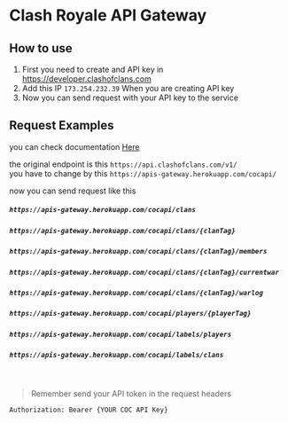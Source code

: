 # Clash Royale API Gateway


## How to use
1. First you need to create and API key in https://developer.clashofclans.com
1. Add this IP `173.254.232.39` When you are creating API key
1. Now you can send request with your API key to the service

## Request Examples
you can check documentation [Here](https://developer.clashofclans.com/#/documentation)

the original endpoint is this `https://api.clashofclans.com/v1/` <br/>
you have to change by this `https://apis-gateway.herokuapp.com/cocapi/`

now you can send request like this
##### `https://apis-gateway.herokuapp.com/cocapi/clans`
##### `https://apis-gateway.herokuapp.com/cocapi/clans/{clanTag}`
##### `https://apis-gateway.herokuapp.com/cocapi/clans/{clanTag}/members`
##### `https://apis-gateway.herokuapp.com/cocapi/clans/{clanTag}/currentwar`
##### `https://apis-gateway.herokuapp.com/cocapi/clans/{clanTag}/warlog`
##### `https://apis-gateway.herokuapp.com/cocapi/players/{playerTag}`
##### `https://apis-gateway.herokuapp.com/cocapi/labels/players`
##### `https://apis-gateway.herokuapp.com/cocapi/labels/clans`

<br/>

> Remember send your API token in the request headers
```request
Authorization: Bearer {YOUR COC API Key}
```
